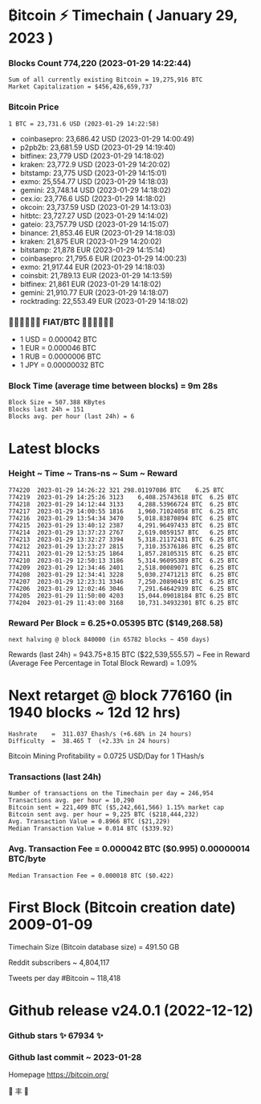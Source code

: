 # ₿itcoin ⚡ Timechain ( January 29, 2023 )
### Blocks Count	774,220 (2023-01-29 14:22:44)
    Sum of all currently existing Bitcoin = 19,275,916 BTC
    Market Capitalization = $456,426,659,737
### Bitcoin Price
	1 BTC = 23,731.6 USD (2023-01-29 14:22:58)
- coinbasepro: 23,686.42 USD (2023-01-29 14:00:49)
- p2pb2b: 23,681.59 USD (2023-01-29 14:19:40)
- bitfinex: 23,779 USD (2023-01-29 14:18:02)
- kraken: 23,772.9 USD (2023-01-29 14:20:02)
- bitstamp: 23,775 USD (2023-01-29 14:15:01)
- exmo: 25,554.77 USD (2023-01-29 14:18:03)
- gemini: 23,748.14 USD (2023-01-29 14:18:02)
- cex.io: 23,776.6 USD (2023-01-29 14:18:02)
- okcoin: 23,737.59 USD (2023-01-29 14:13:03)
- hitbtc: 23,727.27 USD (2023-01-29 14:14:02)
- gateio: 23,757.79 USD (2023-01-29 14:15:07)
- binance: 21,853.46 EUR (2023-01-29 14:18:03)
- kraken: 21,875 EUR (2023-01-29 14:20:02)
- bitstamp: 21,878 EUR (2023-01-29 14:15:14)
- coinbasepro: 21,795.6 EUR (2023-01-29 14:00:23)
- exmo: 21,917.44 EUR (2023-01-29 14:18:03)
- coinsbit: 21,789.13 EUR (2023-01-29 14:13:59)
- bitfinex: 21,861 EUR (2023-01-29 14:18:02)
- gemini: 21,910.77 EUR (2023-01-29 14:18:07)
- rocktrading: 22,553.49 EUR (2023-01-29 14:18:02)
### 💱💶💵💷💴💱 FIAT/BTC 💱💴💷💵💶💱
- 1 USD = 0.000042 BTC
- 1 EUR = 0.000046 BTC
- 1 RUB = 0.0000006 BTC
- 1 JPY = 0.00000032 BTC
### Block Time (average time between blocks) = 9m 28s
    Block Size = 507.388 KBytes
    Blocks last 24h = 151
    Blocks avg. per hour (last 24h) = 6
# Latest blocks
### Height	~ Time	~ Trans-ns	~ Sum	~ Reward
    774220	2023-01-29 14:26:22	321	298.01197086 BTC	6.25 BTC
    774219	2023-01-29 14:25:26	3123	6,408.25743618 BTC	6.25 BTC
    774218	2023-01-29 14:12:44	3133	4,288.53966724 BTC	6.25 BTC
    774217	2023-01-29 14:00:55	1816	1,960.71024058 BTC	6.25 BTC
    774216	2023-01-29 13:54:34	3470	5,018.83870894 BTC	6.25 BTC
    774215	2023-01-29 13:40:12	2387	4,291.96497433 BTC	6.25 BTC
    774214	2023-01-29 13:37:23	2767	2,619.0859157 BTC	6.25 BTC
    774213	2023-01-29 13:32:27	3394	5,318.21172431 BTC	6.25 BTC
    774212	2023-01-29 13:23:27	2815	7,310.35376186 BTC	6.25 BTC
    774211	2023-01-29 12:53:25	1864	1,857.28105315 BTC	6.25 BTC
    774210	2023-01-29 12:50:13	3186	5,314.96095389 BTC	6.25 BTC
    774209	2023-01-29 12:34:46	2401	2,518.00089071 BTC	6.25 BTC
    774208	2023-01-29 12:34:41	3228	5,030.27471213 BTC	6.25 BTC
    774207	2023-01-29 12:23:31	3346	7,250.20890419 BTC	6.25 BTC
    774206	2023-01-29 12:02:46	3046	7,291.64642939 BTC	6.25 BTC
    774205	2023-01-29 11:50:00	4203	15,044.09018184 BTC	6.25 BTC
    774204	2023-01-29 11:43:00	3168	10,731.34932301 BTC	6.25 BTC
### Reward Per Block = 6.25+0.05395 BTC ($149,268.58) 
    next halving @ block 840000 (in 65782 blocks ~ 450 days)
Rewards (last 24h) = 943.75+8.15 BTC ($22,539,555.57) ~ Fee in Reward (Average Fee Percentage in Total Block Reward) = 1.09%
# Next retarget @ block 776160 (in 1940 blocks ~ 12d 12 hrs)
    Hashrate    =  311.037 Ehash/s (+6.68% in 24 hours)
    Difficulty  =  38.465 T  (+2.33% in 24 hours)
Bitcoin Mining Profitability = 0.0725 USD/Day for 1 THash/s
### Transactions (last 24h)
    Number of transactions on the Timechain per day = 246,954
    Transactions avg. per hour = 10,290
    Bitcoin sent = 221,409 BTC ($5,242,661,566) 1.15% market cap
    Bitcoin sent avg. per hour = 9,225 BTC ($218,444,232)
    Avg. Transaction Value = 0.8966 BTC ($21,229)
    Median Transaction Value = 0.014 BTC ($339.92)
### Avg. Transaction Fee = 0.000042 BTC ($0.995) 0.00000014 BTC/byte
    Median Transaction Fee = 0.000018 BTC ($0.422)
# First Block (Bitcoin creation date)	2009-01-09
Timechain Size (Bitcoin database size) = 491.50 GB

Reddit subscribers	~ 4,804,117

Tweets per day #Bitcoin	~ 118,418
# Github release	v24.0.1 (2022-12-12)
### Github stars	✨ 67934 ✨
### Github last commit	~ 2023-01-28
Homepage	https://bitcoin.org/

💙 丰 💜
